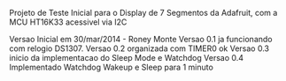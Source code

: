 Projeto de Teste Inicial para o Display de 7 Segmentos
da Adafruit, com a MCU HT16K33 acessivel via I2C

Versao Inicial em 30/mar/2014 - Roney Monte
Versao 0.1 ja funcionando com relogio DS1307.
Versao 0.2 organizada com TIMER0 ok
Versao 0.3 inicio da implementacao do Sleep Mode e Watchdog
Versao 0.4 Implementado Watchdog Wakeup e Sleep para 1 minuto
